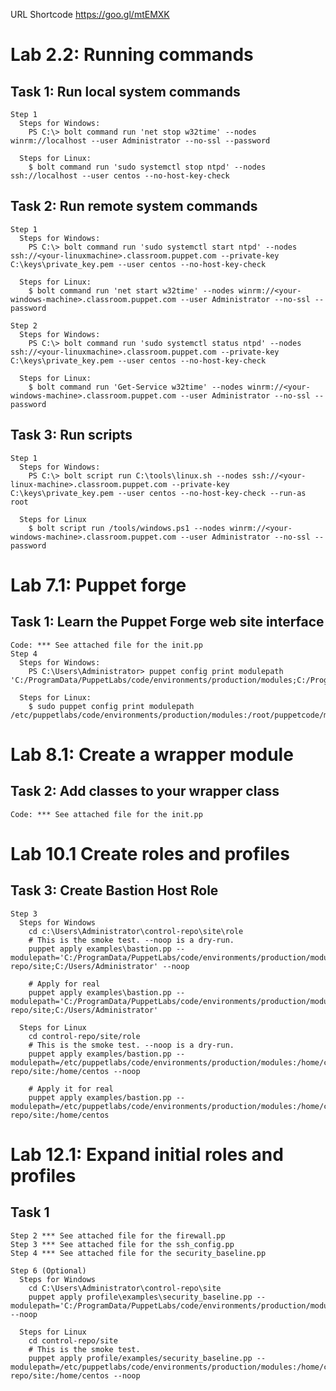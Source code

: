 URL Shortcode https://goo.gl/mtEMXK

# Lab 2.2: Running commands
  ## Task 1: Run local system commands
    Step 1
      Steps for Windows:
        PS C:\> bolt command run 'net stop w32time' --nodes winrm://localhost --user Administrator --no-ssl --password
      
      Steps for Linux:
        $ bolt command run 'sudo systemctl stop ntpd' --nodes ssh://localhost --user centos --no-host-key-check
        
  ## Task 2: Run remote system commands
    Step 1
      Steps for Windows:
        PS C:\> bolt command run 'sudo systemctl start ntpd' --nodes ssh://<your-linuxmachine>.classroom.puppet.com --private-key C:\keys\private_key.pem --user centos --no-host-key-check

      Steps for Linux:
        $ bolt command run 'net start w32time' --nodes winrm://<your-windows-machine>.classroom.puppet.com --user Administrator --no-ssl --password

    Step 2
      Steps for Windows:
        PS C:\> bolt command run 'sudo systemctl status ntpd' --nodes ssh://<your-linuxmachine>.classroom.puppet.com --private-key C:\keys\private_key.pem --user centos --no-host-key-check

      Steps for Linux:
        $ bolt command run 'Get-Service w32time' --nodes winrm://<your-windows-machine>.classroom.puppet.com --user Administrator --no-ssl --password

  ## Task 3: Run scripts
    Step 1
      Steps for Windows:
        PS C:\> bolt script run C:\tools\linux.sh --nodes ssh://<your-linux-machine>.classroom.puppet.com --private-key C:\keys\private_key.pem --user centos --no-host-key-check --run-as root

      Steps for Linux
        $ bolt script run /tools/windows.ps1 --nodes winrm://<your-windows-machine>.classroom.puppet.com --user Administrator --no-ssl --password

# Lab 7.1: Puppet forge
  ## Task 1: Learn the Puppet Forge web site interface
    Code: *** See attached file for the init.pp
    Step 4
      Steps for Windows:
        PS C:\Users\Administrator> puppet config print modulepath 'C:/ProgramData/PuppetLabs/code/environments/production/modules;C:/ProgramData/PuppetLabs/code/modules;C:/opt/puppetlabs/puppet/modules'           

      Steps for Linux:
        $ sudo puppet config print modulepath /etc/puppetlabs/code/environments/production/modules:/root/puppetcode/modules:/etc/puppetlabs/code/modules

# Lab 8.1: Create a wrapper module
  ## Task 2: Add classes to your wrapper class
    Code: *** See attached file for the init.pp

# Lab 10.1 Create roles and profiles
  ## Task 3: Create Bastion Host Role
    Step 3
      Steps for Windows
        cd c:\Users\Administrator\control-repo\site\role
        # This is the smoke test. --noop is a dry-run.
        puppet apply examples\bastion.pp --modulepath='C:/ProgramData/PuppetLabs/code/environments/production/modules;C:/Users/Administrator/control-repo/site;C:/Users/Administrator' --noop
        
        # Apply for real
        puppet apply examples\bastion.pp --modulepath='C:/ProgramData/PuppetLabs/code/environments/production/modules;C:/Users/Administrator/control-repo/site;C:/Users/Administrator'

      Steps for Linux
        cd control-repo/site/role
        # This is the smoke test. --noop is a dry-run.
        puppet apply examples/bastion.pp --modulepath=/etc/puppetlabs/code/environments/production/modules:/home/centos/control-repo/site:/home/centos --noop

        # Apply it for real
        puppet apply examples/bastion.pp --modulepath=/etc/puppetlabs/code/environments/production/modules:/home/centos/control-repo/site:/home/centos

# Lab 12.1: Expand initial roles and profiles
  ## Task 1
    Step 2 *** See attached file for the firewall.pp
    Step 3 *** See attached file for the ssh_config.pp
    Step 4 *** See attached file for the security_baseline.pp
    
    Step 6 (Optional)
      Steps for Windows
        cd C:\Users\Administrator\control-repo\site
        puppet apply profile\examples\security_baseline.pp --modulepath='C:/ProgramData/PuppetLabs/code/environments/production/modules;C:/ProgramData/PuppetLabs/code/modules;.' --noop
        
      Steps for Linux
        cd control-repo/site
        # This is the smoke test.
        puppet apply profile/examples/security_baseline.pp --modulepath=/etc/puppetlabs/code/environments/production/modules:/home/centos/control-repo/site:/home/centos --noop

